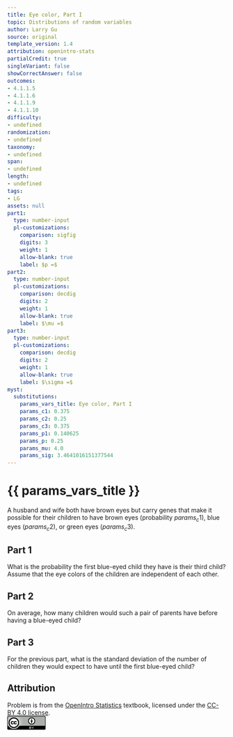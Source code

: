 ```yaml
---
title: Eye color, Part I
topic: Distributions of random variables
author: Larry Gu
source: original
template_version: 1.4
attribution: openintro-stats
partialCredit: true
singleVariant: false
showCorrectAnswer: false
outcomes:
- 4.1.1.5
- 4.1.1.6
- 4.1.1.9
- 4.1.1.10
difficulty:
- undefined
randomization:
- undefined
taxonomy:
- undefined
span:
- undefined
length:
- undefined
tags:
- LG
assets: null
part1:
  type: number-input
  pl-customizations:
    comparison: sigfig
    digits: 3
    weight: 1
    allow-blank: true
    label: $p =$
part2:
  type: number-input
  pl-customizations:
    comparison: decdig
    digits: 2
    weight: 1
    allow-blank: true
    label: $\mu =$
part3:
  type: number-input
  pl-customizations:
    comparison: decdig
    digits: 2
    weight: 1
    allow-blank: true
    label: $\sigma =$
myst:
  substitutions:
    params_vars_title: Eye color, Part I
    params_c1: 0.375
    params_c2: 0.25
    params_c3: 0.375
    params_p1: 0.140625
    params_p: 0.25
    params_mu: 4.0
    params_sig: 3.4641016151377544
---
```

# {{ params_vars_title }}
A husband and wife both have brown eyes but carry genes that make it possible for their children to have brown eyes (probability ${{params_c1}}$), blue eyes (${{params_c2}}$), or green eyes (${{params_c3}}$).

## Part 1

What is the probability the first blue-eyed child they have is their third child? Assume that the eye colors of the children are independent of each other.

## Part 2

On average, how many children would such a pair of parents have before having a blue-eyed child?

## Part 3

For the previous part, what is the standard deviation of the number of children they would expect to have until the first blue-eyed child?

## Attribution

Problem is from the [OpenIntro Statistics](https://openintro.org/book/os/) textbook, licensed under the [CC-BY 4.0 license](https://creativecommons.org/licenses/by/4.0/).<br>![Image representing the Creative Commons 4.0 BY license.](https://raw.githubusercontent.com/firasm/bits/master/by.png)